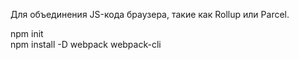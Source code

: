 Для объединения JS-кода браузера, такие как Rollup или Parcel.

npm init  
npm install -D webpack webpack-cli 
